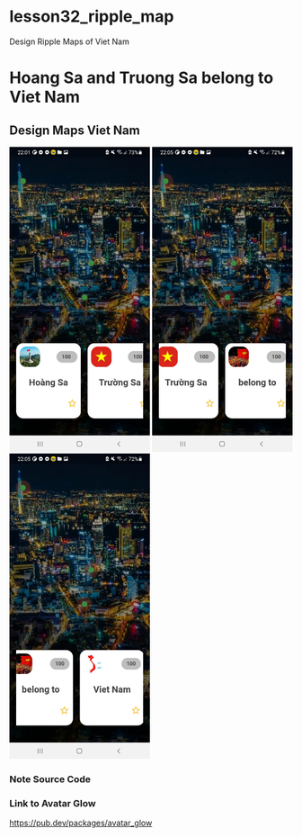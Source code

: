 # lesson32_ripple_map
Design Ripple Maps of Viet Nam
# Hoang Sa and Truong Sa belong to Viet Nam
## Design Maps Viet Nam
[<img src="assets/screenshot/img_HS.jpg" width="250">](assets/screenshot/img_HS.jpg)
[<img src="assets/screenshot/img_TS.jpg" width="250">](assets/screenshot/img_TS.jpg)
[<img src="assets/screenshot/img_VN.jpg" width="250">](assets/screenshot/img_VN.jpg)

### Note Source Code

### Link to Avatar Glow
https://pub.dev/packages/avatar_glow
